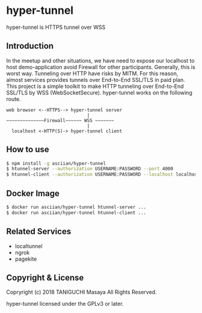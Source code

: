 # hyper-tunnel

hyper-tunnel is HTTPS tunnel over WSS

## Introduction

In the meetup and other situations, we have need to expose our localhost to host demo-application avoid Firewall for other participants. Generally, this is worst way. Tunneling over HTTP have risks by MITM. For this reason, almost services provides tunnels over End-to-End SSL/TLS in paid plan. This project is a simple toolkit to make HTTP tunneling over End-to-End SSL/TLS by WSS (WebSocketSecure). hyper-tunnel works on the following route.

```
web browser <--HTTPS--> hyper-tunnel server
                              |
~~~~~~~~~~~~~~Firewall~~~~~~ WSS ~~~~~~~
                              |
  localhost <-HTTP(S)-> hyper-tunnel client
```

## How to use

```sh
$ npm install -g asciian/hyper-tunnel
$ htunnel-server --authorization USERNAME:PASSWORD --port 4000
$ htunnel-client --authorization USERNAME:PASSWORD --localhost localhost:8000 --remotehost localhost:4000
```

## Docker Image

```sh
$ docker run asciian/hyper-tunnel htunnel-server ...
$ docker run asciian/hyper-tunnel htunnel-client ...
```

## Related Services

- localtunnel
- ngrok
- pagekite

## Copyright & License

Copryright (c) 2018 TANIGUCHI Masaya All Rights Reserved.

hyper-tunnel licensed under the GPLv3 or later.